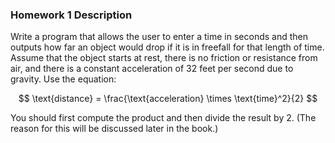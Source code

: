 ### Homework 1 Description

Write a program that allows the user to enter a time in seconds and then outputs how far an object would drop if it is in freefall for that length of time. Assume that the object starts at rest, there is no friction or resistance from air, and there is a constant acceleration of 32 feet per second due to gravity. Use the equation:

$$
\text{distance} = \frac{\text{acceleration} \times \text{time}^2}{2}
$$

You should first compute the product and then divide the result by 2. (The reason for this will be discussed later in the book.)
